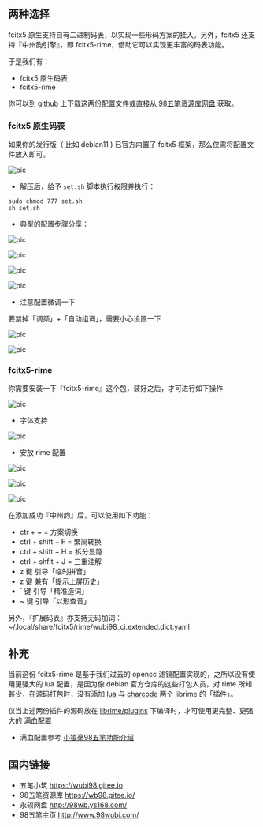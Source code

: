 
## 两种选择

fcitx5 原生支持自有二进制码表，以实现一些形码方案的挂入。另外，fcitx5 还支持『中州韵引擎』，即 fcitx5-rime，借助它可以实现更丰富的码表功能。

于是我们有：

- fcitx5 原生码表
- fcitx5-rime

你可以到 [github](https://github.com/yanhuacuo/fcitx5-wubi98) 上下载这两份配置文件或直接从 [98五笔资源库网盘](http://98wb.ys168.com/) 获取。

### fcitx5 原生码表

如果你的发行版（ 比如 debian11 ) 已官方内置了 fcitx5 框架，那么仅需将配置文件放入即可。

![pic](https://github.com/yanhuacuo/fcitx5-wubi98/raw/main/1108/01.png)

- 解压后，给予 `set.sh` 脚本执行权限并执行：

```
sudo chmod 777 set.sh
sh set.sh
```

- 典型的配置步骤分享：

![pic](https://github.com/yanhuacuo/fcitx5-wubi98/raw/main/1108/02.png)

![pic](https://github.com/yanhuacuo/fcitx5-wubi98/raw/main/1108/03.png)

![pic](https://github.com/yanhuacuo/fcitx5-wubi98/raw/main/1108/04.png)

![pic](https://github.com/yanhuacuo/fcitx5-wubi98/raw/main/1108/05.png)

- 注意配置微调一下

要禁掉「调频」+「自动组词」，需要小心设置一下

![pic](https://github.com/yanhuacuo/fcitx5-wubi98/raw/main/1108/11.png)

![pic](https://github.com/yanhuacuo/fcitx5-wubi98/raw/main/1108/12.png)

### fcitx5-rime

你需要安装一下『fcitx5-rime』这个包，装好之后，才可进行如下操作

![pic](https://github.com/yanhuacuo/fcitx5-wubi98/raw/main/1108/06.png)

- 字体支持

![pic](https://github.com/yanhuacuo/fcitx5-wubi98/raw/main/1108/07.png)

- 安放 rime 配置

![pic](https://github.com/yanhuacuo/fcitx5-wubi98/raw/main/1108/08.png)

![pic](https://github.com/yanhuacuo/fcitx5-wubi98/raw/main/1108/09.png)

![pic](https://github.com/yanhuacuo/fcitx5-wubi98/raw/main/1108/10.png)

在添加成功『中州韵』后，可以使用如下功能：

- ctr + ~ = 方案切换
- ctrl + shift + F = 繁简转换
- ctrl + shift + H = 拆分显隐
- ctrl + shfit + J = 三重注解
- z 键 引导「临时拼音」
- z 键 兼有「提示上屏历史」
- ` 键 引导「精准造词」
- ~ 键 引导「以形查音」

另外，『扩展码表』亦支持无码加词：~/.local/share/fcitx5/rime/wubi98_ci.extended.dict.yaml

## 补充

当前这份 fcitx5-rime 是基于我们过去的 opencc 滤镜配置实现的，之所以没有使用更强大的 lua 配置，是因为像 debian 官方仓库的这些打包人员，对 rime 所知甚少，在源码打包时，没有添加 [lua](https://github.com/hchunhui/librime-lua) 与 [charcode](https://github.com/rime/librime-charcode) 两个 librime 的「插件」。

仅当上述两份插件的源码放在 [librime/plugins](https://github.com/rime/librime/tree/master/plugins) 下编译时，才可使用更完整、更强大的 [满血配置](https://github.com/yanhuacuo/fcitx5-wubi98/blob/main/fcitx5-rime-with-lua.tar.gz)

- 满血配置参考 [小狼毫98五笔功能介绍](https://gitee.com/wubi98/weasel-98wb/blob/master/ReadMe.md)

## 国内链接

- 五笔小筑 https://wubi98.gitee.io
- 98五笔资源库 https://wb98.gitee.io/
- 永硕网盘 http://98wb.ys168.com/
- 98五笔主页 http://www.98wubi.com/
